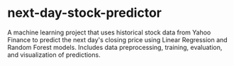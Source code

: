 # next-day-stock-predictor
A machine learning project that uses historical stock data from Yahoo Finance to predict the next day's closing price using Linear Regression and Random Forest models. Includes data preprocessing, training, evaluation, and visualization of predictions.

